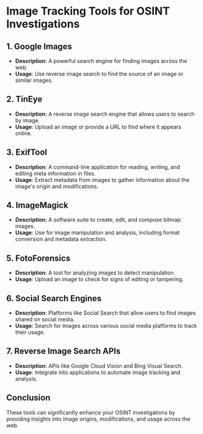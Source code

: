 # Image Tracking Tools for OSINT Investigations

## 1. Google Images
- **Description**: A powerful search engine for finding images across the web.
- **Usage**: Use reverse image search to find the source of an image or similar images.

## 2. TinEye
- **Description**: A reverse image search engine that allows users to search by image.
- **Usage**: Upload an image or provide a URL to find where it appears online.

## 3. ExifTool
- **Description**: A command-line application for reading, writing, and editing meta information in files.
- **Usage**: Extract metadata from images to gather information about the image's origin and modifications.

## 4. ImageMagick
- **Description**: A software suite to create, edit, and compose bitmap images.
- **Usage**: Use for image manipulation and analysis, including format conversion and metadata extraction.

## 5. FotoForensics
- **Description**: A tool for analyzing images to detect manipulation.
- **Usage**: Upload an image to check for signs of editing or tampering.

## 6. Social Search Engines
- **Description**: Platforms like Social Search that allow users to find images shared on social media.
- **Usage**: Search for images across various social media platforms to track their usage.

## 7. Reverse Image Search APIs
- **Description**: APIs like Google Cloud Vision and Bing Visual Search.
- **Usage**: Integrate into applications to automate image tracking and analysis.

## Conclusion
These tools can significantly enhance your OSINT investigations by providing insights into image origins, modifications, and usage across the web.